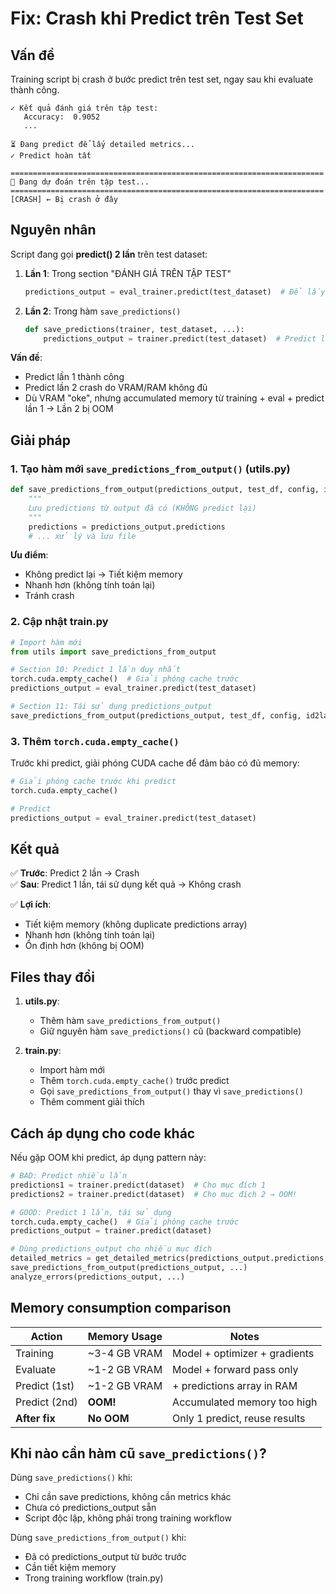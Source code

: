 # Fix: Crash khi Predict trên Test Set

## Vấn đề

Training script bị crash ở bước predict trên test set, ngay sau khi evaluate thành công.

```
✓ Kết quả đánh giá trên tập test:
   Accuracy:  0.9052
   ...
   
⏳ Đang predict để lấy detailed metrics...
✓ Predict hoàn tất

======================================================================
🔮 Đang dự đoán trên tập test...
======================================================================
[CRASH] ← Bị crash ở đây
```

## Nguyên nhân

Script đang gọi **predict() 2 lần** trên test dataset:

1. **Lần 1**: Trong section "ĐÁNH GIÁ TRÊN TẬP TEST"
   ```python
   predictions_output = eval_trainer.predict(test_dataset)  # Để lấy detailed metrics
   ```

2. **Lần 2**: Trong hàm `save_predictions()`
   ```python
   def save_predictions(trainer, test_dataset, ...):
       predictions_output = trainer.predict(test_dataset)  # Predict lại lần 2!
   ```

**Vấn đề**: 
- Predict lần 1 thành công
- Predict lần 2 crash do VRAM/RAM không đủ
- Dù VRAM "oke", nhưng accumulated memory từ training + eval + predict lần 1 → Lần 2 bị OOM

## Giải pháp

### 1. Tạo hàm mới `save_predictions_from_output()` (utils.py)

```python
def save_predictions_from_output(predictions_output, test_df, config, id2label):
    """
    Lưu predictions từ output đã có (KHÔNG predict lại)
    """
    predictions = predictions_output.predictions
    # ... xử lý và lưu file
```

**Ưu điểm**:
- Không predict lại → Tiết kiệm memory
- Nhanh hơn (không tính toán lại)
- Tránh crash

### 2. Cập nhật train.py

```python
# Import hàm mới
from utils import save_predictions_from_output

# Section 10: Predict 1 lần duy nhất
torch.cuda.empty_cache()  # Giải phóng cache trước
predictions_output = eval_trainer.predict(test_dataset)

# Section 11: Tái sử dụng predictions_output
save_predictions_from_output(predictions_output, test_df, config, id2label)
```

### 3. Thêm `torch.cuda.empty_cache()`

Trước khi predict, giải phóng CUDA cache để đảm bảo có đủ memory:

```python
# Giải phóng cache trước khi predict
torch.cuda.empty_cache()

# Predict
predictions_output = eval_trainer.predict(test_dataset)
```

## Kết quả

✅ **Trước**: Predict 2 lần → Crash  
✅ **Sau**: Predict 1 lần, tái sử dụng kết quả → Không crash

✅ **Lợi ích**:
- Tiết kiệm memory (không duplicate predictions array)
- Nhanh hơn (không tính toán lại)
- Ổn định hơn (không bị OOM)

## Files thay đổi

1. **utils.py**: 
   - Thêm hàm `save_predictions_from_output()`
   - Giữ nguyên hàm `save_predictions()` cũ (backward compatible)

2. **train.py**:
   - Import hàm mới
   - Thêm `torch.cuda.empty_cache()` trước predict
   - Gọi `save_predictions_from_output()` thay vì `save_predictions()`
   - Thêm comment giải thích

## Cách áp dụng cho code khác

Nếu gặp OOM khi predict, áp dụng pattern này:

```python
# BAD: Predict nhiều lần
predictions1 = trainer.predict(dataset)  # Cho mục đích 1
predictions2 = trainer.predict(dataset)  # Cho mục đích 2 → OOM!

# GOOD: Predict 1 lần, tái sử dụng
torch.cuda.empty_cache()  # Giải phóng cache trước
predictions_output = trainer.predict(dataset)

# Dùng predictions_output cho nhiều mục đích
detailed_metrics = get_detailed_metrics(predictions_output.predictions, ...)
save_predictions_from_output(predictions_output, ...)
analyze_errors(predictions_output, ...)
```

## Memory consumption comparison

| Action | Memory Usage | Notes |
|--------|--------------|-------|
| Training | ~3-4 GB VRAM | Model + optimizer + gradients |
| Evaluate | ~1-2 GB VRAM | Model + forward pass only |
| Predict (1st) | ~1-2 GB VRAM | + predictions array in RAM |
| Predict (2nd) | **OOM!** | Accumulated memory too high |
| **After fix** | **No OOM** | Only 1 predict, reuse results |

## Khi nào cần hàm cũ `save_predictions()`?

Dùng `save_predictions()` khi:
- Chỉ cần save predictions, không cần metrics khác
- Chưa có predictions_output sẵn
- Script độc lập, không phải trong training workflow

Dùng `save_predictions_from_output()` khi:
- Đã có predictions_output từ bước trước
- Cần tiết kiệm memory
- Trong training workflow (train.py)
